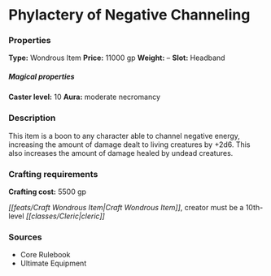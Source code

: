 ﻿---
Title: "Phylactery of Negative Channeling"
Type: "Wondrous Item"
Price: "11000 gp"
Weight: "–"
Slot: "Headband"
Caster level: "10"
Aura: "moderate necromancy"
Description: |
  "This item is a boon to any character able to channel negative energy, increasing the amount of damage dealt to living creatures by +2d6. This also increases the amount of damage healed by undead creatures."
Crafting cost: "5500 gp"
Sources: "['Core Rulebook', 'Ultimate Equipment']"
---

# Phylactery of Negative Channeling

### Properties

**Type:** Wondrous Item **Price:** 11000 gp **Weight:** – **Slot:** Headband

##### Magical properties

**Caster level:** 10 **Aura:** moderate necromancy

### Description

This item is a boon to any character able to channel negative energy, increasing the amount of damage dealt to living creatures by +2d6. This also increases the amount of damage healed by undead creatures.

### Crafting requirements

**Crafting cost:** 5500 gp

_[[feats/Craft Wondrous Item|Craft Wondrous Item]]_, creator must be a 10th-level _[[classes/Cleric|cleric]]_

### Sources

* Core Rulebook
* Ultimate Equipment